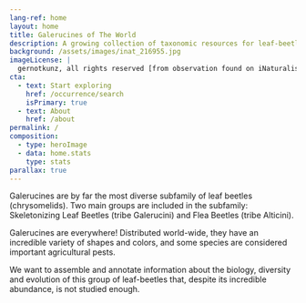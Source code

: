 ```yaml
---
lang-ref: home
layout: home
title: Galerucines of The World
description: A growing collection of taxonomic resources for leaf-beetles included in the Galerucinae subfamily (Galerucini + Alticini).
background: /assets/images/inat_216955.jpg
imageLicense: |
  gernotkunz, all rights reserved [from observation found on iNaturalist](https://www.inaturalist.org/observations/21695570)
cta:
  - text: Start exploring
    href: /occurrence/search
    isPrimary: true
  - text: About
    href: /about
permalink: /
composition:
  - type: heroImage
  - data: home.stats
    type: stats
parallax: true
---
```


Galerucines are by far the most diverse subfamily of leaf beetles (chrysomelids). Two main groups are included in the subfamily: Skeletonizing Leaf Beetles (tribe Galerucini) and Flea Beetles (tribe Alticini).

Galerucines are everywhere! Distributed world-wide, they have an incredible variety of shapes and colors, and some species are considered important agricultural pests.

We want to assemble and annotate information about the biology, diversity and evolution of this group of leaf-beetles that, despite its incredible abundance, is not studied enough.
